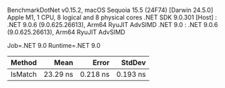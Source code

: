 
BenchmarkDotNet v0.15.2, macOS Sequoia 15.5 (24F74) [Darwin 24.5.0]
Apple M1, 1 CPU, 8 logical and 8 physical cores
.NET SDK 9.0.301
  [Host]   : .NET 9.0.6 (9.0.625.26613), Arm64 RyuJIT AdvSIMD
  .NET 9.0 : .NET 9.0.6 (9.0.625.26613), Arm64 RyuJIT AdvSIMD

Job=.NET 9.0  Runtime=.NET 9.0  

 Method  | Mean     | Error    | StdDev   |
-------- |---------:|---------:|---------:|
 IsMatch | 23.29 ns | 0.218 ns | 0.193 ns |
